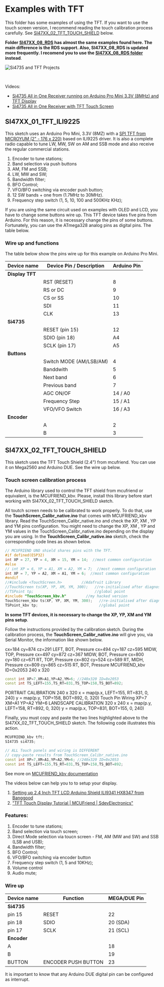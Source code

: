 # Examples with TFT

This folder has some examples of using the TFT. If you want to use the touch screen version, I recommend reading the touch calibration process carefully. See [SI47XX_02_TFT_TOUCH_SHIELD](https://github.com/pu2clr/SI4735/tree/master/examples/SI47XX_04_TFT#si47xx_02_tft_touch_shield) below. 


__Folder [SI47XX_08_RDS](https://github.com/pu2clr/SI4735/tree/master/examples/SI47XX_08_RDS) has almost the same examples found here. The main difference is the RDS support. Also, SI47XX_08_RDS is updated more frequently. I recomend you to use the [SI47XX_08_RDS folder](https://github.com/pu2clr/SI4735/tree/master/examples/SI47XX_08_RDS) instead__.   


![Si4735 and TFT Projects](https://github.com/pu2clr/SI4735/blob/master/extras/images/SI4735_TFT_PROJECTS.png)

<BR> 

Videos:
* [Si4735 All in One Receiver running on Arduino Pro Mini 3.3V (8MHz) and TFT Display](https://youtu.be/oL8qyRglZ8I)
* [Si4735 All in One Receiver with TFT Touch Screen](https://youtu.be/Zs59ThVumuE)


## SI47XX_01_TFT_ILI9225 

This sketch uses an Arduino Pro Mini, 3.3V (8MZ) with a [SPI TFT from MICROYUM (2" - 176 x 220)](https://github.com/Nkawu/TFT_22_ILI9225/wiki) based on ILI9225 driver. It is also a complete radio capable to tune LW, MW, SW on AM and SSB mode and also receive the regular commercial stations. 

1. Encoder to tune stations;
2. Band selection via push buttons
3. AM, FM and SSB;
4. LW, MW and SW;
5. Bandwidth filter;
6. BFO Control; 
7. VFO/BFO switching via encoder push button;
8. 12 SW bands + one from (1.7MHz to 30MHz). 
9. Frequency step switch (1, 5, 10, 100 and 500KHz KHz);


If you are using the same circuit used on examples with OLED and LCD, you have to change some buttons wire up. This TFT device takes five pins from Arduino. For this reason, it is necessary change the pins of some buttons. Fortunately, you can use the ATmega328 analog pins as digital pins. The table below.   


### Wire up and functions

The table below show the pins wire up for this example on Arduino Pro Mini.

| Device name               | Device Pin / Description  |  Arduino Pin  |
| ----------------          | --------------------      | ------------  |
| __Display TFT__           |                           |               |                    
|                           | RST (RESET)               |      8        |  
|                           | RS  or DC                 |      9        |
|                           | CS  or SS                 |     10        |
|                           | SDI                       |     11        | 
|                           | CLK                       |     13        | 
| __Si4735__                |                           |               |
|                           | RESET (pin 15)            |     12        |
|                           | SDIO (pin 18)             |     A4        |
|                           | SCLK (pin 17)             |     A5        |
| __Buttons__               |                           |               | 
|                           | Switch MODE (AM/LSB/AM)   |      4        |
|                           | Banddwith                 |      5        | 
|                           | Next band                 |      6        |
|                           | Previous band             |      7        |
|                           | AGC ON/OF                 |     14 / A0   |
|                           | Frequency Step            |     15 / A1   | 
|                           | VFO/VFO Switch            |     16 / A3   |
| __Encoder__               |                           |               |
|                           | A                         |       2       |
|                           | B                         |       3       |



## SI47XX_02_TFT_TOUCH_SHIELD

This sketch uses the TFT Touch Shield (2.4") from mcufriend. You can use it on Mega2560 and Arduino DUE. See the wire up below. 


### Touch screen calibration process

The Arduino library used to control the TFT shield from mcufriend or equivalent, is the MCUFRIEND_kbv. Please, install this library before start working with SI47XX_02_TFT_TOUCH_SHIELD sketch.

All toutch screen needs to be calibrated to work properly. To do that, use the __TouchScreen_Calibr_native.ino__ that comes with MCUFRIEND_kbv library. Read the TouchScreen_Calibr_native.ino and check the XP, XM , YP and YM pins configuration. You might need to change the XP, XM , YP and YM values in the TouchScreen_Calibr_native.ino depending on the display you are using.  In the __TouchScreen_Calibr_native.ino__ sketch, check the corresponding code lines as shown below.


```cpp
// MCUFRIEND UNO shield shares pins with the TFT.
#if defined(ESP32)
int XP = 27, YP = 4, XM = 15, YM = 14;  //most common configuration
#else
// int XP = 6, YP = A1, XM = A2, YM = 7;  //most common configuration
int XP = 7, YP = A2, XM = A1, YM = 6;  //most common configuration
#endif
//#include <TouchScreen.h>         //Adafruit Library
//TouchScreen ts(XP, YP, XM, YM, 300);   //re-initialised after diagnose
//TSPoint tp;                            //global point
#include "TouchScreen_kbv.h"         //my hacked version
TouchScreen_kbv ts(XP, YP, XM, YM, 300);   //re-initialised after diagnose
TSPoint_kbv tp;                            //global point
```

__In some TFT devices, it is necessary to change the XP, YP, XM and YM pins setup__.

Follow the instructions provided by the calibration sketch. During the calibration process, the __TouchScreen_Calibr_native.ino__ will give you, via Serial Monitor, the information like shown below. 

cx=184 cy=874 cz=291 LEFT, BOT, Pressure
cx=494 cy=187 cz=595 MIDW, TOP, Pressure
cx=497 cy=872 cz=367 MIDW, BOT, Pressure
cx=800 cy=180 cz=671 RT, TOP, Pressure
cx=802 cy=524 cz=589 RT, MIDH, Pressure
cx=809 cy=865 cz=515 RT, BOT, Pressure
MCUFRIEND_kbv ID=0x2053  240 x 320

```cpp
const int XP=7,XM=A1,YP=A2,YM=6; //240x320 ID=0x2053
const int TS_LEFT=155,TS_RT=831,TS_TOP=158,TS_BOT=892;
```

PORTRAIT CALIBRATION     240 x 320
x = map(p.x, LEFT=155, RT=831, 0, 240)
y = map(p.y, TOP=158, BOT=892, 0, 320)
Touch Pin Wiring XP=7 XM=A1 YP=A2 YM=6
LANDSCAPE CALIBRATION    320 x 240
x = map(p.y, LEFT=158, RT=892, 0, 320)
y = map(p.x, TOP=831, BOT=155, 0, 240)

Finally, you must copy and paste the two lines highlighted above to the SI47XX_02_TFT_TOUCH_SHIELD sketch. The following code illustrates this action.

```cpp
MCUFRIEND_kbv tft;
SI4735 si4735;

// ALL Touch panels and wiring is DIFFERENT
// copy-paste results from TouchScreen_Calibr_native.ino
const int XP=7,XM=A1,YP=A2,YM=6; //240x320 ID=0x2053
const int TS_LEFT=155,TS_RT=831,TS_TOP=158,TS_BOT=892;
```

See more on [MCUFRIEND_kbv documentation](https://github.com/prenticedavid/MCUFRIEND_kbv/blob/master/extras/mcufriend_how_to.txt)

The videos below can help you to to setup your display. 

1. [Setting up 2.4 Inch TFT LCD Arduino Shield ILI9341 HX8347 from Banggood](https://youtu.be/mGevO10I-pU)
2. ["TFT Touch Display Tutorial | MCUFriend | SdevElectronics"](https://youtu.be/54Atezwe_hI)


### Features:

1. Encoder to tune stations;
2. Band selection via touch screen;
3. Direct Mode selection via toucn screen - FM, AM (MW and SW) and SSB (LSB and USB);
4. Bandwidth filter;
5. BFO Control; 
6. VFO/BFO switching via encoder button
7. Frequency step switch (1, 5 and 10KHz);
8. Volume control 
9. Audio mute; 


### Wire up


  |Device name      | Function                |  MEGA/DUE Pin     |
  |-----------      | ----------------------  |  -------------    |
  | __Si4735__      |                         |                   |
  | pin 15          |   RESET                 |   22              |  
  | pin 18          |   SDIO                  |   20 (SDA)        |
  | pin 17          |   SCLK                  |   21 (SCL)        |
  | __Encoder__     |                         |                   |
  | A               |                         |   18              |
  | B               |                         |   19              |
  | BUTTON          |  ENCODER PUSH BUTTON    |   23              |  


It is important to know that any Arduino DUE digital pin can be configured as interrupt. 

